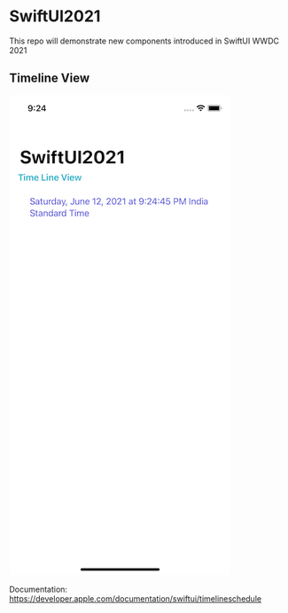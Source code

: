 # SwiftUI2021
This repo will demonstrate new components introduced in SwiftUI WWDC 2021

## Timeline View

![alt text](https://github.com/Alogorist/Swift2021/blob/main/SwiftUI2021/TimeLine/simulator_screenshot_8AE865C4-AE94-431C-828E-195F2E72F886.png)

Documentation: https://developer.apple.com/documentation/swiftui/timelineschedule
